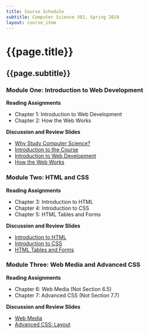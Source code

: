 ```yaml
---
title: Course Schedule
subtitle: Computer Science 302, Spring 2019
layout: course_item
---
```


# {{page.title}}
## {{page.subtitle}}

### Module One: Introduction to Web Development

**Reading Assignments**

- Chapter 1: Introduction to Web Development
- Chapter 2: How the Web Works

**Discussion and Review Slides**

<ul>

<li> <a target="_blank" rel="noopener" href="{{site.baseurl}}teaching/cs302S2019/provide/slides/cs302_whystudycomputerscience.html">Why Study Computer Science?</a>

<li> <a target="_blank" rel="noopener" href="{{site.baseurl}}teaching/cs302S2019/provide/slides/cs302_introduction.html">Introduction to the Course</a>

<li> <a target="_blank" rel="noopener" href="{{site.baseurl}}teaching/cs302S2019/provide/slides/cs302_chapter1.html">Introduction to Web Development</a>

<li> <a target="_blank" rel="noopener" href="{{site.baseurl}}teaching/cs302S2019/provide/slides/cs302_chapter2.html">How the Web Works</a>

</ul>

### Module Two: HTML and CSS

**Reading Assignments**

- Chapter 3: Introduction to HTML
- Chapter 4: Introduction to CSS
- Chapter 5: HTML Tables and Forms

**Discussion and Review Slides**

<ul>

<li> <a target="_blank" rel="noopener" href="{{site.baseurl}}teaching/cs302S2019/provide/slides/cs302_chapter3.html">Introduction to HTML</a>

<li> <a target="_blank" rel="noopener" href="{{site.baseurl}}teaching/cs302S2019/provide/slides/cs302_chapter4.html">Introduction to CSS</a>

<li> <a target="_blank" rel="noopener" href="{{site.baseurl}}teaching/cs302S2019/provide/slides/cs302_chapter5.html">HTML Tables and Forms</a>

</ul>

### Module Three: Web Media and Advanced CSS

**Reading Assignments**

- Chapter 6: Web Media (Not Section 6.5)
- Chapter 7: Advanced CSS (Not Section 7.7)

**Discussion and Review Slides**

<ul>

<li> <a target="_blank" rel="noopener" href="{{site.baseurl}}teaching/cs302S2018/provide/slides/cs302_chapter6.html">Web Media</a>

<li> <a target="_blank" rel="noopener" href="{{site.baseurl}}teaching/cs302S2018/provide/slides/cs302_chapter7.html">Advanced CSS: Layout</a>

</ul>
